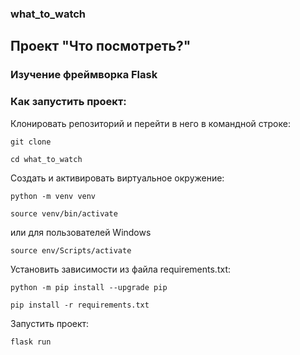 ### what_to_watch
## Проект "Что посмотреть?"
### Изучение фреймворка Flask

### Как запустить проект:

Клонировать репозиторий и перейти в него в командной строке:

```
git clone 
```

```
cd what_to_watch
```

Cоздать и активировать виртуальное окружение:

```
python -m venv venv
```

```
source venv/bin/activate
```
или для пользователей Windows

```
source env/Scripts/activate
```

Установить зависимости из файла requirements.txt:

```
python -m pip install --upgrade pip
```

```
pip install -r requirements.txt
```

Запустить проект:

```
flask run
```
